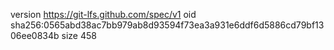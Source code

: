 version https://git-lfs.github.com/spec/v1
oid sha256:0565abd38ac7bb979ab8d93594f73ea3a931e6ddf6d5886cd79bf1306ee0834b
size 458
